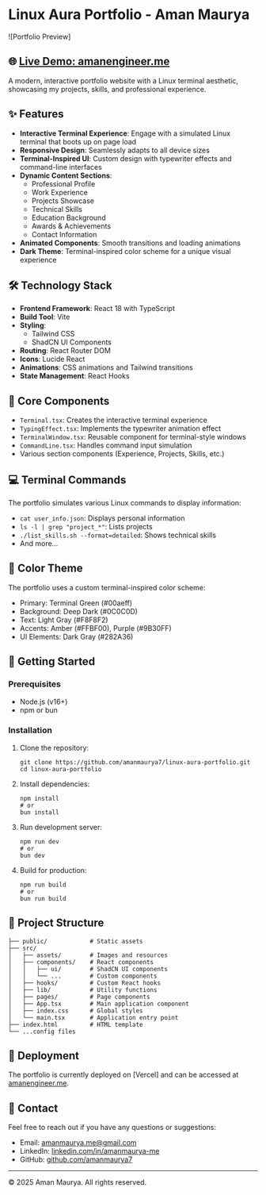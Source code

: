 # Linux Aura Portfolio - Aman Maurya

![Portfolio Preview]

## 🌐 [Live Demo: amanengineer.me](https://www.amanengineer.me/)

A modern, interactive portfolio website with a Linux terminal aesthetic, showcasing my projects, skills, and professional experience.

## ✨ Features

- **Interactive Terminal Experience**: Engage with a simulated Linux terminal that boots up on page load
- **Responsive Design**: Seamlessly adapts to all device sizes
- **Terminal-Inspired UI**: Custom design with typewriter effects and command-line interfaces
- **Dynamic Content Sections**:
  - Professional Profile
  - Work Experience
  - Projects Showcase
  - Technical Skills
  - Education Background
  - Awards & Achievements
  - Contact Information
- **Animated Components**: Smooth transitions and loading animations
- **Dark Theme**: Terminal-inspired color scheme for a unique visual experience

## 🛠️ Technology Stack

- **Frontend Framework**: React 18 with TypeScript
- **Build Tool**: Vite
- **Styling**: 
  - Tailwind CSS
  - ShadCN UI Components
- **Routing**: React Router DOM
- **Icons**: Lucide React
- **Animations**: CSS animations and Tailwind transitions
- **State Management**: React Hooks

## 🔧 Core Components

- `Terminal.tsx`: Creates the interactive terminal experience
- `TypingEffect.tsx`: Implements the typewriter animation effect
- `TerminalWindow.tsx`: Reusable component for terminal-style windows
- `CommandLine.tsx`: Handles command input simulation
- Various section components (Experience, Projects, Skills, etc.)

## 💻 Terminal Commands

The portfolio simulates various Linux commands to display information:
- `cat user_info.json`: Displays personal information
- `ls -l | grep "project_*"`: Lists projects
- `./list_skills.sh --format=detailed`: Shows technical skills
- And more...

## 🎨 Color Theme

The portfolio uses a custom terminal-inspired color scheme:
- Primary: Terminal Green (#00aeff)
- Background: Deep Dark (#0C0C0D)
- Text: Light Gray (#F8F8F2)
- Accents: Amber (#FFBF00), Purple (#9B30FF)
- UI Elements: Dark Gray (#282A36)

## 🚀 Getting Started

### Prerequisites

- Node.js (v16+)
- npm or bun

### Installation

1. Clone the repository:
   ```
   git clone https://github.com/amanmaurya7/linux-aura-portfolio.git
   cd linux-aura-portfolio
   ```

2. Install dependencies:
   ```
   npm install
   # or
   bun install
   ```

3. Run development server:
   ```
   npm run dev
   # or
   bun dev
   ```

4. Build for production:
   ```
   npm run build
   # or
   bun run build
   ```

## 📝 Project Structure

```
├── public/            # Static assets
├── src/
│   ├── assets/        # Images and resources
│   ├── components/    # React components
│   │   ├── ui/        # ShadCN UI components
│   │   └── ...        # Custom components
│   ├── hooks/         # Custom React hooks
│   ├── lib/           # Utility functions
│   ├── pages/         # Page components
│   ├── App.tsx        # Main application component
│   ├── index.css      # Global styles
│   └── main.tsx       # Application entry point
├── index.html         # HTML template
└── ...config files
```

## 🔄 Deployment

The portfolio is currently deployed on [Vercel] and can be accessed at [amanengineer.me](https://www.amanengineer.me/).

## 🤝 Contact

Feel free to reach out if you have any questions or suggestions:

- Email: [amanmaurya.me@gmail.com](mailto:amanmaurya.me@gmail.com)
- LinkedIn: [linkedin.com/in/amanmaurya-me](https://www.linkedin.com/in/amanmaurya-me/)
- GitHub: [github.com/amanmaurya7](https://github.com/amanmaurya7)

---

© 2025 Aman Maurya. All rights reserved.

